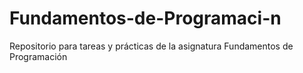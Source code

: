 # Fundamentos-de-Programaci-n
Repositorio para tareas y prácticas de la asignatura Fundamentos de Programación
